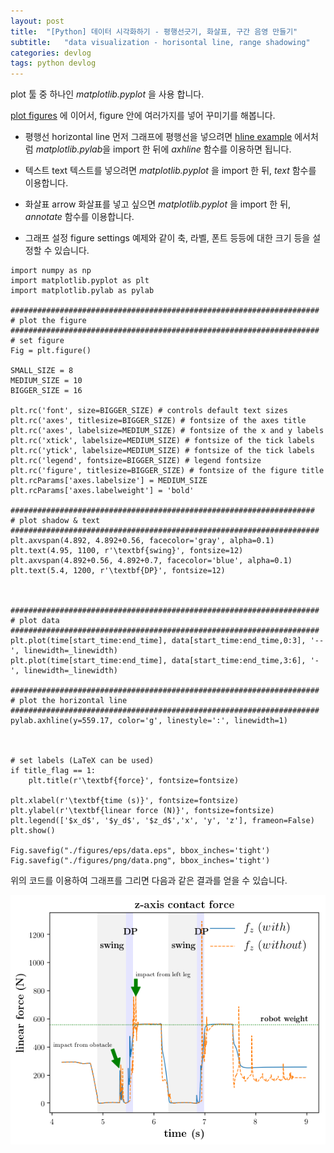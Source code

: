 ```yaml
---
layout: post
title:  "[Python] 데이터 시각화하기 - 평행선긋기, 화살표, 구간 음영 만들기"
subtitle:   "data visualization - horisontal line, range shadowing"
categories: devlog
tags: python devlog
---
```


plot 툴 중 하나인 *matplotlib.pyplot* 을 사용 합니다. 

[plot figures][plot-figures] 에 이어서, figure 안에 여러가지를 넣어 꾸미기를 해봅니다. 

* 평행선 horizontal line 
먼저 그래프에 평행선을 넣으려면 [hline example][hline-example] 에서처럼 *matplotlib.pylab*을 import 한 뒤에 *axhline* 함수를 이용하면 됩니다.

* 텍스트 text
텍스트를 넣으려면 *matplotlib.pyplot* 을 import 한 뒤, *text* 함수를 이용합니다.

* 화살표 arrow
화살표를 넣고 싶으면 *matplotlib.pyplot* 을 import 한 뒤, *annotate* 함수를 이용합니다.

* 그래프 설정 figure settings
예제와 같이 축, 라벨, 폰트 등등에 대한 크기 등을 설정할 수 있습니다.

~~~
import numpy as np
import matplotlib.pyplot as plt
import matplotlib.pylab as pylab

#####################################################################
# plot the figure
#####################################################################
# set figure
Fig = plt.figure()

SMALL_SIZE = 8 
MEDIUM_SIZE = 10
BIGGER_SIZE = 16 

plt.rc('font', size=BIGGER_SIZE) # controls default text sizes 
plt.rc('axes', titlesize=BIGGER_SIZE) # fontsize of the axes title 
plt.rc('axes', labelsize=MEDIUM_SIZE) # fontsize of the x and y labels 
plt.rc('xtick', labelsize=MEDIUM_SIZE) # fontsize of the tick labels 
plt.rc('ytick', labelsize=MEDIUM_SIZE) # fontsize of the tick labels 
plt.rc('legend', fontsize=BIGGER_SIZE) # legend fontsize 
plt.rc('figure', titlesize=BIGGER_SIZE) # fontsize of the figure title
plt.rcParams['axes.labelsize'] = MEDIUM_SIZE
plt.rcParams['axes.labelweight'] = 'bold'

####################################################################
# plot shadow & text
#####################################################################
plt.axvspan(4.892, 4.892+0.56, facecolor='gray', alpha=0.1)
plt.text(4.95, 1100, r'\textbf{swing}', fontsize=12)
plt.axvspan(4.892+0.56, 4.892+0.7, facecolor='blue', alpha=0.1)
plt.text(5.4, 1200, r'\textbf{DP}', fontsize=12)



#####################################################################
# plot data
#####################################################################
plt.plot(time[start_time:end_time], data[start_time:end_time,0:3], '--', linewidth=_linewidth)
plt.plot(time[start_time:end_time], data[start_time:end_time,3:6], '-', linewidth=_linewidth)

#####################################################################
# plot the horizontal line
#####################################################################
pylab.axhline(y=559.17, color='g', linestyle=':', linewidth=1)



# set labels (LaTeX can be used)
if title_flag == 1:
    plt.title(r'\textbf{force}', fontsize=fontsize)

plt.xlabel(r'\textbf{time (s)}', fontsize=fontsize)
plt.ylabel(r'\textbf{linear force (N)}', fontsize=fontsize)
plt.legend(['$x_d$', '$y_d$', '$z_d$','x', 'y', 'z'], frameon=False)
plt.show()

Fig.savefig("./figures/eps/data.eps", bbox_inches='tight')
Fig.savefig("./figures/png/data.png", bbox_inches='tight')  

~~~


위의 코드를 이용하여 그래프를 그리면 다음과 같은 결과를 얻을 수 있습니다.

![](/assets/img/docs/2020-03/2020-03-03-example.png)







[plot-figures]: https://rian-jo.github.io/devlog/2020/03/02/Python-data-visualization-plot-function/

[hline-example]: https://financedata.github.io/posts/matplotlib_hline_and_vline.html